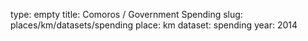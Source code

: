 type: empty
title: Comoros / Government Spending
slug: places/km/datasets/spending
place: km
dataset: spending
year: 2014
